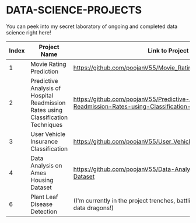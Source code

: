 # DATA-SCIENCE-PROJECTS
You can peek into my secret laboratory of ongoing and completed data science right here!

| Index | Project Name | Link to Project |
|----------|----------|----------|
| 1 | Movie Rating Prediction | https://github.com/poojanV55/Movie_Rating_Predictions|
| 2 | Predictive Analysis of Hospital Readmission Rates using Classification Techniques | https://github.com/poojanV55/Predictive-Analysis-of-Hospital-Readmission-Rates-using-Classification-Techniques |
| 3 | User Vehicle Insurance Classification | https://github.com/poojanV55/User_Vehicle_Insurance_Classification |
| 4 | Data Analysis on Ames Housing Dataset | https://github.com/poojanV55/Data-Analysis-on-Ames-Housing-Dataset |
| 6 | Plant Leaf Disease Detection | (I'm currently in the project trenches, battling code gremlins and data dragons!) |


